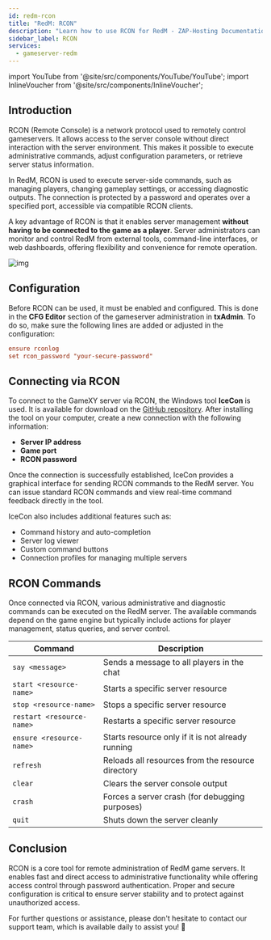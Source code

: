 ```yaml
---
id: redm-rcon
title: "RedM: RCON"
description: "Learn how to use RCON for RedM - ZAP-Hosting Documentation"
sidebar_label: RCON
services:
  - gameserver-redm
---
```


import YouTube from '@site/src/components/YouTube/YouTube';
import InlineVoucher from '@site/src/components/InlineVoucher';

## Introduction

RCON (Remote Console) is a network protocol used to remotely control gameservers. It allows access to the server console without direct interaction with the server environment. This makes it possible to execute administrative commands, adjust configuration parameters, or retrieve server status information.

In RedM, RCON is used to execute server-side commands, such as managing players, changing gameplay settings, or accessing diagnostic outputs. The connection is protected by a password and operates over a specified port, accessible via compatible RCON clients.

A key advantage of RCON is that it enables server management **without having to be connected to the game as a player**. Server administrators can monitor and control RedM from external tools, command-line interfaces, or web dashboards, offering flexibility and convenience for remote operation.

![img](https://screensaver01.zap-hosting.com/index.php/s/iEAHnZ6FnQdWn7e/preview)

<InlineVoucher />

## Configuration

Before RCON can be used, it must be enabled and configured. This is done in the **CFG Editor** section of the gameserver administration in **txAdmin**. To do so, make sure the following lines are added or adjusted in the configuration:

```cfg
ensure rconlog
set rcon_password "your-secure-password"
```



## Connecting via RCON

To connect to the GameXY server via RCON, the Windows tool **IceCon** is used. It is available for download on the [GitHub repository](https://github.com/icedream/icecon). After installing the tool on your computer, create a new connection with the following information:

- **Server IP address**  
- **Game port**
- **RCON password**

Once the connection is successfully established, IceCon provides a graphical interface for sending RCON commands to the RedM server. You can issue standard RCON commands and view real-time command feedback directly in the tool.

IceCon also includes additional features such as:

- Command history and auto-completion  
- Server log viewer  
- Custom command buttons  
- Connection profiles for managing multiple servers



## RCON Commands

Once connected via RCON, various administrative and diagnostic commands can be executed on the RedM server. The available commands depend on the game engine but typically include actions for player management, status queries, and server control.

| Command                   | Description                                       |
| ------------------------- | ------------------------------------------------- |
| `say <message>`           | Sends a message to all players in the chat        |
| `start <resource-name>`   | Starts a specific server resource                 |
| `stop <resource-name>`    | Stops a specific server resource                  |
| `restart <resource-name>` | Restarts a specific server resource               |
| `ensure <resource-name>`  | Starts resource only if it is not already running |
| `refresh`                 | Reloads all resources from the resource directory |
| `clear`                   | Clears the server console output                  |
| `crash`                   | Forces a server crash (for debugging purposes)    |
| `quit`                    | Shuts down the server cleanly                     |



## Conclusion

RCON is a core tool for remote administration of RedM game servers. It enables fast and direct access to administrative functionality while offering access control through password authentication. Proper and secure configuration is critical to ensure server stability and to protect against unauthorized access.

For further questions or assistance, please don't hesitate to contact our support team, which is available daily to assist you! 🙂

<InlineVoucher />
